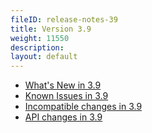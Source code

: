 ```yaml
---
fileID: release-notes-39
title: Version 3.9
weight: 11550
description: 
layout: default
---
```

- [What's New in 3.9](release-notes-new-features39)
- [Known Issues in 3.9](release-notes-known-issues39)
- [Incompatible changes in 3.9](release-notes-upgrading-changes39)
- [API changes in 3.9](release-notes-api-changes39)
